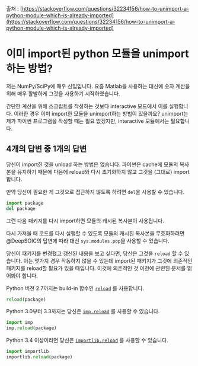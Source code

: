 출처 : [https://stackoverflow.com/questions/32234156/how-to-unimport-a-python-module-which-is-already-imported](https://stackoverflow.com/questions/32234156/how-to-unimport-a-python-module-which-is-already-imported)

# 이미 import된 python 모듈을 unimport 하는 방법?

저는 NumPy/SciPy에 매우 신입입니다. 요즘 Matlab을 사용하는 대신에 숫자 계산을 위해 매우 활발하게 그것을 사용하기 시작하였습니다.

간단한 계산을 위해 스크립트를 작성하는 것보다 interactive 모드에서 이를 실행합니다. 이러한 경우 이미 import한 모듈을 unimport하는 방법이 있을까요? unimport는 제가 파이썬 프로그램을 작성할 때는 필요 없겠지만, interactive 모듈에서는 필요합니다.

## 4개의 답변 중 1개의 답변

당신이 import한 것을 unload 하는 방법은 없습니다. 파이썬은 cache에 모듈의 복사본을 유지하기 때문에 다음에 reload와 다시 초기화하지 않고 그것을 (그대로) import합니다.

만약 당신이 필요한 게 그것으로 접근하지 않도록 하려면 `del`을 사용할 수 있습니다.

```python
import package
del package
```

그런 다음 패키지를 다시 import하면 모듈의 캐시된 복사본이 사용됩니다.

다시 가져올 때 코드를 다시 실행할 수 있도록 모듈의 캐시된 복사본을 무효화하려면 @DeepSOIC의 답변에 따라 대신 `sys.modules.pop`을 사용할 수 있습니다.

당신이 패키지를 변경했고 갱신된 내용을 보고 싶다면, 당신은 그것을 `reload` 할 수 있습니다. 이는 몇가지 경우 작동하지 않을 수 있는데 import된 패키지가 그것에 의존적인 패키지를 reload할 필요가 있을 때입니다. 이것에 의존적인 것 이전에 관련된 문서를 읽어봐야 합니다.

Python 버전 2.7까지는 build-in 함수인 [`reload`](https://docs.python.org/ko/2/library/functions.html#reload) 를 사용합니다.

```python
reload(package)
```

Python 3.0부터 3.3까지는 당신은 [`imp.reload`](https://docs.python.org/3.3/library/imp.html#imp.reload) 를 사용할 수 있습니다.

```python
import imp
imp.reload(package)
```

Python 3.4 이상이라면 당신은 [`importlib.reload`](https://docs.python.org/ko/3/library/importlib.html#importlib.reload) 를 사용할 수 있습니다.

```python
import importlib
importlib.reload(package)
```
